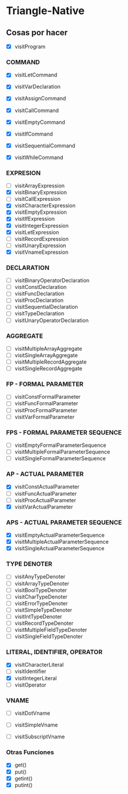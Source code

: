 # Triangle-Native

## Cosas por hacer

- [x] visitProgram

### COMMAND
- [x] visitLetCommand
- [x] visitVarDeclaration
- [x] visitAssignCommand
- [x] visitCallCommand
- [x] visitEmptyCommand
- [x] visitIfCommand
- [x] visitSequentialCommand
- [x] visitWhileCommand


### EXPRESION
- [ ] visitArrayExpression
- [x] visitBinaryExpression
- [ ] visitCallExpression
- [x] visitCharacterExpression
- [x] visitEmptyExpression
- [x] visitIfExpression
- [x] visitIntegerExpression
- [x] visitLetExpression
- [ ] visitRecordExpression
- [ ] visitUnaryExpression
- [x] visitVnameExpression

### DECLARATION
- [ ] visitBinaryOperatorDeclaration
- [ ] visitConstDeclaration
- [ ] visitFuncDeclaration
- [ ] visitProcDeclaration
- [ ] visitSequentialDeclaration
- [ ] visitTypeDeclaration
- [ ] visitUnaryOperatorDeclaration

### AGGREGATE
- [ ] visitMultipleArrayAggregate
- [ ] visitSingleArrayAggregate
- [ ] visitMultipleRecordAggregate
- [ ] visitSingleRecordAggregate
    
### FP - FORMAL PARAMETER
- [ ] visitConstFormalParameter
- [ ] visitFuncFormalParameter
- [ ] visitProcFormalParameter
- [ ] visitVarFormalParameter

### FPS - FORMAL PARAMETER SEQUENCE
- [ ] visitEmptyFormalParameterSequence
- [ ] visitMultipleFormalParameterSequence
- [ ] visitSingleFormalParameterSequence
    
### AP - ACTUAL PARAMETER
- [x] visitConstActualParameter
- [ ] visitFuncActualParameter
- [ ] visitProcActualParameter
- [x] visitVarActualParameter

### APS - ACTUAL PARAMETER SEQUENCE
- [x] visitEmptyActualParameterSequence
- [x] visitMultipleActualParameterSequence
- [x] visitSingleActualParameterSequence
    
### TYPE DENOTER
- [ ] visitAnyTypeDenoter
- [ ] visitArrayTypeDenoter
- [ ] visitBoolTypeDenoter
- [ ] visitCharTypeDenoter
- [ ] visitErrorTypeDenoter
- [ ] visitSimpleTypeDenoter
- [ ] visitIntTypeDenoter
- [ ] visitRecordTypeDenoter
- [ ] visitMultipleFieldTypeDenoter
- [ ] visitSingleFieldTypeDenoter

### LITERAL, IDENTIFIER, OPERATOR
- [x] visitCharacterLiteral
- [ ] visitIdentifier
- [x] visitIntegerLiteral
- [ ] visitOperator

### VNAME
- [ ] visitDotVname
- [ ] visitSimpleVname
- [ ] visitSubscriptVname


### Otras Funciones
- [x] get()
- [x] put()
- [x] getint()
- [x] putint()
